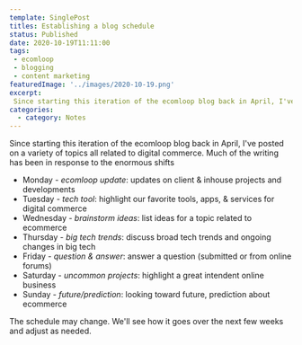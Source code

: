 ```yaml
---
template: SinglePost
titles: Establishing a blog schedule
status: Published
date: 2020-10-19T11:11:00
tags:
 - ecomloop
 - blogging
 - content marketing
featuredImage: '../images/2020-10-19.png'
excerpt:
 Since starting this iteration of the ecomloop blog back in April, I've posted on a variety of topics all related to digital commerce. Much of the writing has been in response to the enormous shifts.
categories:
  - category: Notes
---
```

Since starting this iteration of the ecomloop blog back in April, I've posted on a variety of topics all related to digital commerce. Much of the writing has been in response to the enormous shifts

- Monday - _ecomloop update_: updates on client & inhouse projects and developments
- Tuesday - _tech tool_: highlight our favorite tools, apps, & services for digital commerce
- Wednesday - _brainstorm ideas_: list ideas for a topic related to ecommerce
- Thursday - _big tech trends_: discuss broad tech trends and ongoing changes in big tech
- Friday - _question & answer_: answer a question (submitted or from online forums)
- Saturday - _uncommon projects_: highlight a great intendent online business
- Sunday - _future/prediction_: looking toward future, prediction about ecommerce

The schedule may change. We'll see how it goes over the next few weeks and adjust as needed.
